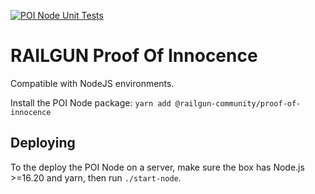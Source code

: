 [![POI Node Unit Tests](https://github.com/Railgun-Community/proof-of-innocence/actions/workflows/poi-node-unit-tests.yml/badge.svg?branch=main)](https://github.com/Railgun-Community/proof-of-innocence/actions)

# RAILGUN Proof Of Innocence

Compatible with NodeJS environments.

Install the POI Node package:
`yarn add @railgun-community/proof-of-innocence`

## Deploying

To the deploy the POI Node on a server, make sure the box has Node.js >=16.20 and yarn, then run `./start-node`.
